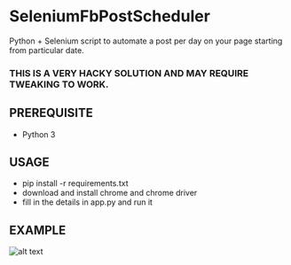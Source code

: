 # SeleniumFbPostScheduler
Python  + Selenium script to automate a post per day on your page starting from particular date. 

### THIS IS A VERY HACKY SOLUTION AND MAY REQUIRE TWEAKING TO WORK.  

## PREREQUISITE
* Python 3

## USAGE 
* pip install -r requirements.txt
* download and install chrome and chrome driver
* fill in the details in app.py and run it

## EXAMPLE
![alt text](https://github.com/Gotham13121997/SeleniumFbPostScheduler/blob/master/pics/pic.gif)  